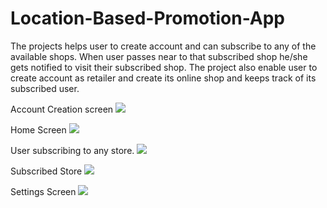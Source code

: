 # Location-Based-Promotion-App
The projects helps user to create account and can subscribe to any of the available shops. When user passes near to that subscribed shop he/she gets notified to visit their subscribed shop. The project also enable user to create account as retailer and create its online shop and keeps track of its subscribed user.


Account Creation screen
<img src="https://github.com/SherazAli-67/Location-Based-Promotion-App/blob/master/img/create_account.png">

Home Screen
<img src="https://github.com/SherazAli-67/Location-Based-Promotion-App/blob/master/img/home_screen.png">

User subscribing to any store.
<img src="https://github.com/SherazAli-67/Location-Based-Promotion-App/blob/master/img/creating_store.png">

Subscribed Store
<img src="https://github.com/SherazAli-67/Location-Based-Promotion-App/blob/master/img/subscribed_stores.png">

Settings Screen
<img src="https://github.com/SherazAli-67/Location-Based-Promotion-App/blob/master/img/settings.png">

